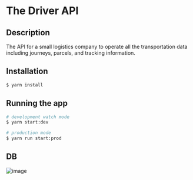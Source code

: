 # The Driver API

## Description

The API for a small logistics company to operate all the transportation data including journeys, parcels, and tracking information.

## Installation

```bash
$ yarn install
```

## Running the app

```bash
# development watch mode 
$ yarn start:dev

# production mode
$ yarn run start:prod
```

## DB

![image](https://github.com/nazzarkevich/driver-app-api/assets/110843343/9e8cc89a-3dff-4a04-bb8d-74954144f096)

